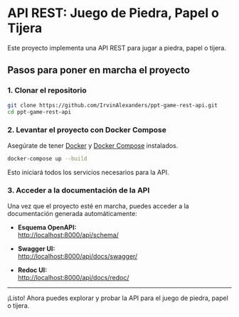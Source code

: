# API REST: Juego de Piedra, Papel o Tijera

Este proyecto implementa una API REST para jugar a piedra, papel o tijera.

## Pasos para poner en marcha el proyecto

### 1. Clonar el repositorio

```bash
git clone https://github.com/IrvinAlexanders/ppt-game-rest-api.git
cd ppt-game-rest-api
```

### 2. Levantar el proyecto con Docker Compose

Asegúrate de tener [Docker](https://docs.docker.com/get-docker/) y [Docker Compose](https://docs.docker.com/compose/install/) instalados.

```bash
docker-compose up --build
```

Esto iniciará todos los servicios necesarios para la API.

### 3. Acceder a la documentación de la API

Una vez que el proyecto esté en marcha, puedes acceder a la documentación generada automáticamente:

- **Esquema OpenAPI:**  
    [http://localhost:8000/api/schema/](http://localhost:8000/api/schema/)

- **Swagger UI:**  
    [http://localhost:8000/api/docs/swagger/](http://localhost:8000/api/docs/swagger/)

- **Redoc UI:**  
    [http://localhost:8000/api/docs/redoc/](http://localhost:8000/api/docs/redoc/)

---

¡Listo! Ahora puedes explorar y probar la API para el juego de piedra, papel o tijera.